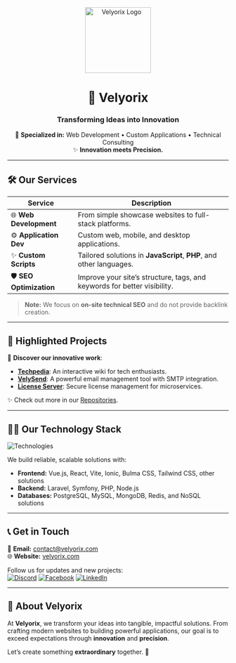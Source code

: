 <div align="center">
  <img src="https://velyorix.com/storage/logos/app/logo.png?v=2024-07-11" alt="Velyorix Logo" width="150" />

# 🌌 **Velyorix**
### Transforming Ideas into Innovation

🔧 **Specialized in:** Web Development • Custom Applications • Technical Consulting  
✨ **Innovation meets Precision.**

</div>

---

## 🛠️ **Our Services**
| **Service**             | **Description**                                                            |
|--------------------------|----------------------------------------------------------------------------|
| 🌐 **Web Development**   | From simple showcase websites to full-stack platforms.                    |
| ⚙️ **Application Dev**   | Custom web, mobile, and desktop applications.                             |
| ✨ **Custom Scripts**     | Tailored solutions in **JavaScript**, **PHP**, and other languages.        |
| 🛡️ **SEO Optimization**  | Improve your site’s structure, tags, and keywords for better visibility.  |

> **Note:** We focus on **on-site technical SEO** and do not provide backlink creation.

---

## 🚀 **Highlighted Projects**
🎯 **Discover our innovative work**:

- **[Techpedia](https://github.com/Velyorix/techpedia)**: An interactive wiki for tech enthusiasts.  
- **[VelySend](https://github.com/Velyorix/velysend)**: A powerful email management tool with SMTP integration.  
- **[License Server](https://github.com/Velyorix/license-server)**: Secure license management for microservices.  

✨ Check out more in our [Repositories](https://github.com/Velyorix?tab=repositories).

---

## 🧑‍💻 **Our Technology Stack**
![Technologies](https://skillicons.dev/icons?i=html,css,js,php,vue,react,laravel,symfony,ts,vite,nodejs,postgres,mysql,mongodb,redis,ionic)

We build reliable, scalable solutions with:
- **Frontend:** Vue.js, React, Vite, Ionic, Bulma CSS, Tailwind CSS, other solutions
- **Backend:** Laravel, Symfony, PHP, Node.js  
- **Databases:** PostgreSQL, MySQL, MongoDB, Redis, and NoSQL solutions  

---

## 📞 **Get in Touch**
📩 **Email:** [contact@velyorix.com](mailto:contact@velyorix.com)  
🌐 **Website:** [velyorix.com](https://velyorix.com)  

Follow us for updates and new projects:  
[![Discord](https://img.shields.io/discord/1139920104616898690?stylefor-the-badge&logo=discord&logoColor=white)](https://discord.gg/a9P9HnUwJk/)
[![Facebook](https://img.shields.io/badge/Facebook-1877F2?style=for-the-badge&logo=facebook&logoColor=white)](https://facebook.com/profile.php?id=61567326034975)
[![LinkedIn](https://img.shields.io/badge/LinkedIn-0077B5?style=for-the-badge&logo=linkedin&logoColor=white)](https://www.linkedin.com/in/yuketsu/)

---

## 🌟 **About Velyorix**
At **Velyorix**, we transform your ideas into tangible, impactful solutions. From crafting modern websites to building powerful applications, our goal is to exceed expectations through **innovation** and **precision**.

Let’s create something **extraordinary** together. 🌌
